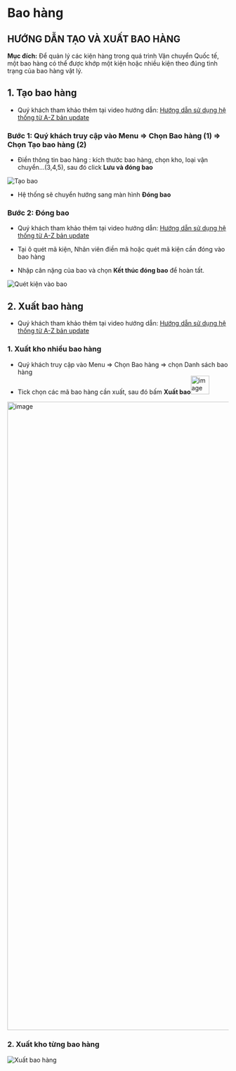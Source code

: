# Bao hàng

## HƯỚNG DẪN TẠO VÀ XUẤT BAO HÀNG

**Mục đích:** Để quản lý các kiện hàng trong quá trình Vận chuyển Quốc tế, một bao hàng có thể được khớp một kiện hoặc nhiều kiện theo đúng tình trạng của bao hàng vật lý.

## 1. Tạo bao hàng

- Quý khách tham khảo thêm tại video hướng dẫn: [Hướng dẫn sử dụng hệ thống từ A-Z bản update](https://youtu.be/ZHQZUob3I7g?t=701)

### Bước 1: Quý khách truy cập vào Menu => Chọn Bao hàng (1) => Chọn Tạo bao hàng (2)

- Điền thông tin bao hàng : kích thước bao hàng, chọn kho, loại vận chuyển…(3,4,5), sau đó click **Lưu và đóng bao**

![Tạo bao](https://user-images.githubusercontent.com/85599407/128309444-db058596-6679-45ce-847b-152cd8005af8.png)

- Hệ thống sẽ chuyển hướng sang màn hình **Đóng bao**

### Bước 2: Đóng bao

- Quý khách tham khảo thêm tại video hướng dẫn: [Hướng dẫn sử dụng hệ thống từ A-Z bản update](https://youtu.be/ZHQZUob3I7g?t=741)

- Tại ô quét mã kiện, Nhân viên điền mã hoặc quét mã kiện cần đóng vào bao hàng

- Nhập cân nặng của bao và chọn **Kết thúc đóng bao** để hoàn tất.

![Quét kiện vào bao](https://user-images.githubusercontent.com/85599407/128309479-0e8225e1-465c-41a7-b999-1cfd06e90269.png)

## 2. Xuất bao hàng
- Quý khách tham khảo thêm tại video hướng dẫn: [Hướng dẫn sử dụng hệ thống từ A-Z bản update](https://youtu.be/ZHQZUob3I7g?t=762)

### 1. Xuất kho nhiều bao hàng
- Quý khách truy cập vào Menu => Chọn Bao hàng => chọn Danh sách bao hàng
- Tick chọn các mã bao hàng cần xuất, sau đó bấm **Xuất bao**<img width="42" alt="image" src="https://user-images.githubusercontent.com/73226975/162608420-c4d4c8cc-e8a2-4848-a3d9-0ceb9617642c.png">

<img width="1427" alt="image" src="https://user-images.githubusercontent.com/73226975/162608395-4b95fe39-0488-4a30-8604-dfa6bd0bd2b1.png">

### 2. Xuất kho từng bao hàng

![Xuất bao hàng](https://user-images.githubusercontent.com/85599407/128310534-d5ec9b7c-7de8-4f9b-9551-469422f13aaf.png)

